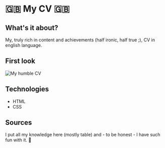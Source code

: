 #  🇬🇧 My CV  🇬🇧

## What's it about?

My, truly rich in content and achievements (half ironic, half true ;), CV in english language.

## First look 

![My humble CV](./img/screen_1.png)

## Technologies

+ HTML
+ CSS

## Sources
I put all my knowledge here (mostly table) and - to be honest - I have such fun with it. 🦄
